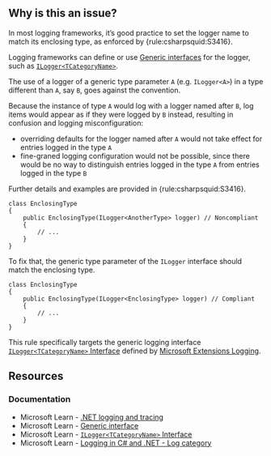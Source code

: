 ## Why is this an issue?
 
In most logging frameworks, it’s good practice to set the logger name to match its enclosing type, as enforced by {rule:csharpsquid:S3416}.
 
Logging frameworks can define or use [Generic interfaces](https://learn.microsoft.com/en-us/dotnet/standard/generics/interfaces) for the logger, such as [`ILogger<TCategoryName>`](https://learn.microsoft.com/en-us/dotnet/api/microsoft.extensions.logging.ilogger-1).
 
The use of a logger of a generic type parameter `A` (e.g. `ILogger<A>`) in a type different than `A`, say `B`, goes against the convention.
 
Because the instance of type `A` would log with a logger named after `B`, log items would appear as if they were logged by `B` instead, resulting in confusion and logging misconfiguration:
 
- overriding defaults for the logger named after `A` would not take effect for entries logged in the type `A`
- fine-graned logging configuration would not be possible, since there would be no way to distinguish entries logged in the type `A`
  from entries logged in the type `B`

Further details and examples are provided in {rule:csharpsquid:S3416}.

    class EnclosingType
    {
        public EnclosingType(ILogger<AnotherType> logger) // Noncompliant
        {
            // ...
        }
    }

To fix that, the generic type parameter of the `ILogger` interface should match the enclosing type.

    class EnclosingType
    {
        public EnclosingType(ILogger<EnclosingType> logger) // Compliant
        {
            // ...
        }
    }

This rule specifically targets the generic logging interface [`ILogger<TCategoryName>` Interface](https://learn.microsoft.com/en-us/dotnet/api/microsoft.extensions.logging.ilogger-1) defined by [Microsoft Extensions Logging](https://learn.microsoft.com/en-us/dotnet/core/extensions/logging).
 
## Resources
 
### Documentation

- Microsoft Learn - [.NET logging and tracing](https://learn.microsoft.com/en-us/dotnet/core/diagnostics/logging-tracing)
- Microsoft Learn - [Generic interface](https://learn.microsoft.com/en-us/dotnet/standard/generics/interfaces)
- Microsoft Learn - [`ILogger<TCategoryName>` Interface](https://learn.microsoft.com/en-us/dotnet/api/microsoft.extensions.logging.ilogger-1)
- Microsoft Learn - [Logging in C# and
  .NET - Log category](https://learn.microsoft.com/en-us/dotnet/core/extensions/logging?tabs=command-line#log-category)